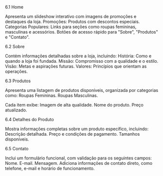   6.1   Home

Apresenta um slideshow interativo com imagens de  promoções e destaques da loja.
Promoções: Produtos com descontos especiais.
Categorias Populares: Links para seções como roupas femininas, masculinas e acessórios.
Botões de acesso rápido para "Sobre", "Produtos" e "Contato".

  6.2   Sobre

Contém informações detalhadas sobre a loja, incluindo:
História: Como e quando a loja foi fundada.
Missão: Compromisso com a qualidade e o estilo.
Visão: Metas e aspirações futuras.
Valores: Princípios que orientam as operações.

  6.3   Produtos

Apresenta uma listagem de produtos disponíveis, organizada por categorias como:
Roupas Femininas.
Roupas Masculinas.


Cada item exibe:
Imagem de alta qualidade.
Nome do produto.
Preço atualizado.
 
 6.4   Detalhes do Produto

Mostra informações completas sobre um produto específico, incluindo:
Descrição detalhada.
Preço e condições de pagamento.
Tamanhos disponíveis.

  6.5   Contato

Inclui um formulário funcional, com validação para os seguintes campos:
Nome.
E-mail.
Mensagem.
Adiciona informações de contato direto, como telefone, e-mail e horário de funcionamento.



